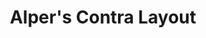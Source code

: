 ---
layout: layouts/keymapdb_entry.njk
OS: ['Windows', 'MacOS']
keymapAuthor: alper
firmware: QMK
hasHomeRowMods: False
hasLetterOnThumb: False
keymapImage: https://i.imgur.com/BvBYgpz.png
keyCount: 47
keyboard: Contra
baseLayouts: ["QWERTY"]
languages: ['English']
layerCount: 6
title: "Alper's Contra Layout"
isSplit: False
stagger: ortholinear
summary: 
keymapUrl: https://github.com/alper/qmk_firmware/tree/master/keyboards/contra/keymaps/alper
writeup: https://github.com/alper/qmk_firmware/tree/master/keyboards/contra/keymaps/alper/readme.md
---